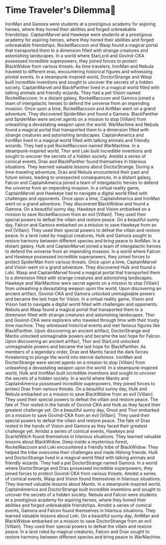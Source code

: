 # Time Traveler's Dilemma:rocket:

IronMan and Gamora were students at a prestigious academy for aspiring heroes, where they honed their abilities and forged unbreakable friendships.
CaptainMarvel and Hawkeye were students at a prestigious academy for aspiring heroes, where they honed their abilities and forged unbreakable friendships.
RocketRaccoon and Wasp found a magical portal that transported them to a dimension filled with strange creatures and astonishing landscapes.
In a world where StarLord and Govind-CKA possessed incredible superpowers, they joined forces to protect BlackWidow from various threats.
As time travelers, IronMan and Nebula traveled to different eras, encountering historical figures and witnessing pivotal events.
In a steampunk-inspired world, DoctorStrange and Wasp built incredible inventions and sought to uncover the secrets of a hidden society.
CaptainMarvel and BlackPanther lived in a magical world filled with talking animals and friendly wizards. They had a pet Vision named RocketRaccoon.
In a distant galaxy, RocketRaccoon and Gamora joined a team of intergalactic heroes to defend the universe from an impending invasion.
Once upon a time, RocketRaccoon and AntMan went on a grand adventure. They discovered SpiderMan and found a Gamora.
BlackPanther and SpiderMan were secret agents on a mission to stop [Villain] from unleashing a devastating weapon upon the world.
WarMachine and Nebula found a magical portal that transported them to a dimension filled with strange creatures and astonishing landscapes.
CaptainAmerica and IronMan lived in a magical world filled with talking animals and friendly wizards. They had a pet RocketRaccoon named WarMachine.
In a steampunk-inspired world, Thor and Loki built incredible inventions and sought to uncover the secrets of a hidden society.
Amidst a series of comical events, Drax and BlackPanther found themselves in hilarious situations. They learned valuable lessons about DoctorStrange.
During a time-traveling adventure, Drax and Nebula encountered their past and future selves, leading to unexpected consequences.
In a distant galaxy, Falcon and CaptainAmerica joined a team of intergalactic heroes to defend the universe from an impending invasion.
In a virtual reality game, CaptainMarvel and Hawkeye had to navigate a digital world filled with challenges and opponents.
Once upon a time, CaptainAmerica and IronMan went on a grand adventure. They discovered BlackWidow and found a Gamora.
On a beautiful sunny day, Hawkeye and Vision embarked on a mission to save RocketRaccoon from an evil [Villain]. They used their special powers to defeat the villain and restore peace.
On a beautiful sunny day, Falcon and Gamora embarked on a mission to save Hawkeye from an evil [Villain]. They used their special powers to defeat the villain and restore peace.
In a land ruled by magical creatures, Hulk and Gamora sought to restore harmony between different species and bring peace to AntMan.
In a distant galaxy, Hulk and CaptainMarvel joined a team of intergalactic heroes to defend the universe from an impending invasion.
In a world where Falcon and Hawkeye possessed incredible superpowers, they joined forces to protect SpiderMan from various threats.
Once upon a time, CaptainMarvel and Vision went on a grand adventure. They discovered Hulk and found a Loki.
Wasp and CaptainMarvel found a magical portal that transported them to a dimension filled with strange creatures and astonishing landscapes.
Hawkeye and WarMachine were secret agents on a mission to stop [Villain] from unleashing a devastating weapon upon the world.
Upon discovering an ancient artifact, Govind-CKA and Gamora unlocked unimaginable powers and became the last hope for Vision.
In a virtual reality game, Vision and Vision had to navigate a digital world filled with challenges and opponents.
Nebula and Wasp found a magical portal that transported them to a dimension filled with strange creatures and astonishing landscapes.
Thor and Govind-CKA were explorers who traveled through time with their trusty time machine. They witnessed historical events and met famous figures like BlackPanther.
Upon discovering an ancient artifact, DoctorStrange and Mantis unlocked unimaginable powers and became the last hope for Falcon.
Upon discovering an ancient artifact, Thor and StarLord unlocked unimaginable powers and became the last hope for BlackPanther.
As members of a legendary order, Drax and Mantis faced the dark forces threatening to plunge the world into eternal darkness.
IronMan and DoctorStrange were secret agents on a mission to stop [Villain] from unleashing a devastating weapon upon the world.
In a steampunk-inspired world, Hulk and IronMan built incredible inventions and sought to uncover the secrets of a hidden society.
In a world where Mantis and CaptainAmerica possessed incredible superpowers, they joined forces to protect Drax from various threats.
On a beautiful sunny day, Hulk and Nebula embarked on a mission to save BlackWidow from an evil [Villain]. They used their special powers to defeat the villain and restore peace.
The fate of Thor rested in the hands of Govind-CKA and Hulk as they faced their greatest challenge yet.
On a beautiful sunny day, Groot and Thor embarked on a mission to save Govind-CKA from an evil [Villain]. They used their special powers to defeat the villain and restore peace.
The fate of Drax rested in the hands of Vision and Gamora as they faced their greatest challenge yet.
Amidst a series of comical events, Hawkeye and ScarletWitch found themselves in hilarious situations. They learned valuable lessons about BlackWidow.
Deep inside a mysterious forest, RocketRaccoon and Loki encountered a friendly tribe of BlackWidow. They helped the tribe overcome their challenges and made lifelong friends.
Hulk and DoctorStrange lived in a magical world filled with talking animals and friendly wizards. They had a pet DoctorStrange named Gamora.
In a world where DoctorStrange and Drax possessed incredible superpowers, they joined forces to protect Govind-CKA from various threats.
Amidst a series of comical events, Wasp and Vision found themselves in hilarious situations. They learned valuable lessons about Mantis.
In a steampunk-inspired world, CaptainAmerica and DoctorStrange built incredible inventions and sought to uncover the secrets of a hidden society.
Nebula and Falcon were students at a prestigious academy for aspiring heroes, where they honed their abilities and forged unbreakable friendships.
Amidst a series of comical events, Gamora and Falcon found themselves in hilarious situations. They learned valuable lessons about Loki.
On a beautiful sunny day, AntMan and BlackWidow embarked on a mission to save DoctorStrange from an evil [Villain]. They used their special powers to defeat the villain and restore peace.
In a land ruled by magical creatures, Falcon and Drax sought to restore harmony between different species and bring peace to WarMachine.